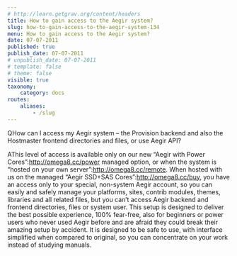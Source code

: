 ```yaml
---
# http://learn.getgrav.org/content/headers
title: How to gain access to the Aegir system?
slug: how-to-gain-access-to-the-aegir-system-134
menu: How to gain access to the Aegir system?
date: 07-07-2011
published: true
publish_date: 07-07-2011
# unpublish_date: 07-07-2011
# template: false
# theme: false
visible: true
taxonomy:
    category: docs
routes:
    aliases:
        - /slug
---
```


<a name="info-q"></a>

QHow can I access my Aegir system – the Provision backend and also the Hostmaster frontend directories and files, or use Aegir API?

<a name="info-a"></a>

AThis level of access is available only on our new “Aegir with Power Cores”:http://omega8.cc/power managed option, or when the system is “hosted on your own server”:http://omega8.cc/remote. When hosted with us on the managed “Aegir SSD+SAS Cores”:http://omega8.cc/buy, you have an access only to your special, non-system Aegir account, so you can easily and safely manage your platforms, sites, contrib modules, themes, libraries and all related files, but you can’t access Aegir backend and frontend directories, files or system user. This setup is designed to deliver the best possible experience, 100% fear-free, also for beginners or power users who never used Aegir before and are afraid they could break their amazing setup by accident. It is designed to be safe to use, with interface simplified when compared to original, so you can concentrate on your work instead of studying manuals.